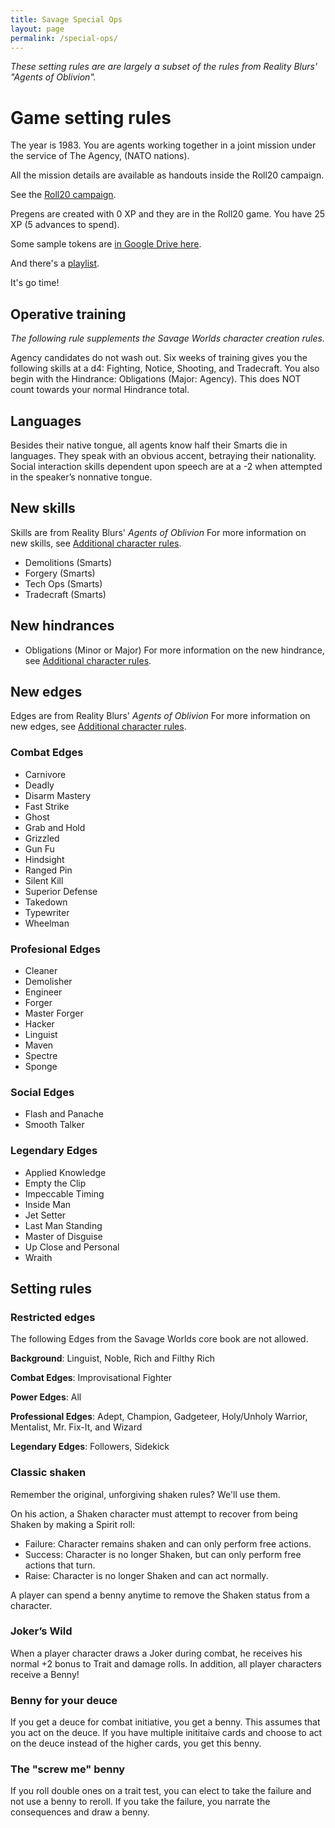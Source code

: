```yaml
---
title: Savage Special Ops
layout: page
permalink: /special-ops/
---
```


_These setting rules are are largely a subset of the rules from Reality Blurs' "Agents of Oblivion"._

# Game setting rules

The year is 1983.
You are agents working together in a joint mission under the service of The Agency, (NATO nations).

All the mission details are available as handouts inside the Roll20 campaign.

See the [Roll20 campaign](https://app.roll20.net/campaigns/details/1673998/savage-top-secret-1983).

Pregens are created with 0 XP and they are in the Roll20 game.
You have 25 XP (5 advances to spend).


Some sample tokens are [in Google Drive here](https://drive.google.com/open?id=0B0lb1qfRe-jtQ2dIY3FwQk1QMmc).

And there's a [playlist](https://play.spotify.com/user/achall-us/playlist/1NIH7MURguqFqBgcLJxhlj).

It's go time!


## Operative training

*The following rule supplements the Savage Worlds character creation rules.*

Agency candidates do not wash out. Six weeks of training gives you the following
skills at a d4: Fighting, Notice, Shooting, and Tradecraft.
You also begin with the Hindrance: Obligations (Major: Agency). This does
NOT count towards your normal Hindrance total.

## Languages
Besides their native tongue, all agents know half their Smarts die in languages.
They speak with an obvious accent, betraying their nationality. Social interaction
skills dependent upon speech are at a -2 when attempted in the speaker’s nonnative
tongue.

## New skills
Skills are from Reality Blurs' _Agents of Oblivion_
For more information on new skills, see [Additional character rules](../special-ops-character-adds).

* Demolitions (Smarts)
* Forgery (Smarts)
* Tech Ops (Smarts)
* Tradecraft (Smarts)


## New hindrances

* Obligations (Minor or Major)
For more information on the new hindrance, see [Additional character rules](../special-ops-character-adds).


## New edges
Edges are from Reality Blurs' _Agents of Oblivion_
For more information on new edges, see [Additional character rules](../special-ops-character-adds).

### Combat Edges

* Carnivore
* Deadly
* Disarm Mastery
* Fast Strike
* Ghost
* Grab and Hold
* Grizzled
* Gun Fu
* Hindsight
* Ranged Pin
* Silent Kill
* Superior Defense
* Takedown
* Typewriter
* Wheelman

### Profesional Edges

* Cleaner
* Demolisher
* Engineer
* Forger
* Master Forger
* Hacker
* Linguist
* Maven
* Spectre
* Sponge

### Social Edges

* Flash and Panache
* Smooth Talker

### Legendary Edges

* Applied Knowledge
* Empty the Clip
* Impeccable Timing
* Inside Man
* Jet Setter
* Last Man Standing
* Master of Disguise
* Up Close and Personal
* Wraith


## Setting rules

### Restricted edges

The following Edges from the Savage Worlds core book are not allowed.

**Background**: Linguist, Noble, Rich and Filthy Rich

**Combat Edges**: Improvisational Fighter

**Power Edges**: All

**Professional Edges**: Adept, Champion, Gadgeteer, Holy/Unholy Warrior,
Mentalist, Mr. Fix-It, and Wizard

**Legendary Edges**: Followers, Sidekick

### Classic shaken
Remember the original, unforgiving shaken rules? We'll use them.

On his action, a Shaken character must attempt to recover from being Shaken by making a Spirit roll:

* Failure: Character remains shaken and can only perform free actions.
* Success: Character is no longer Shaken, but can only perform free actions that turn.
* Raise: Character is no longer Shaken and can act normally.

A player can spend a benny anytime to remove the Shaken status from a character.


### Joker’s Wild
When a player character draws a Joker during
combat, he receives his normal +2 bonus to Trait
and damage rolls. In addition, all player characters
receive a Benny!

### Benny for your deuce
If you get a deuce for combat initiative, you get a benny.
This assumes that you act on the deuce. If you have multiple 
inititaive cards and choose to act on the deuce instead of the 
higher cards, you get this benny.

### The "screw me" benny
If you roll double ones on a trait test, you can elect to take the failure and not use a benny to reroll. 
If you take the failure, you narrate the consequences and draw a benny. 




